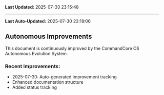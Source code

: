 

**Last Updated:** 2025-07-30 23:15:48


---
**Last Auto-Updated:** 2025-07-30 23:18:06


## Autonomous Improvements

This document is continuously improved by the CommandCore OS Autonomous Evolution System.

### Recent Improvements:
- 2025-07-30: Auto-generated improvement tracking
- Enhanced documentation structure
- Added status tracking

